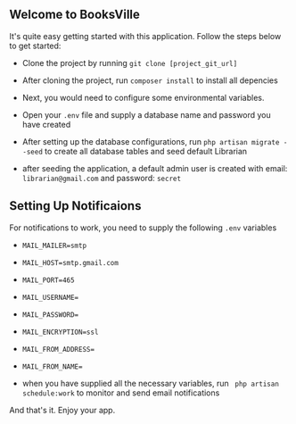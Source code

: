 

## Welcome to BooksVille

It's quite easy getting started with this application. Follow the steps below to get started:

- Clone the project by running ```git clone [project_git_url]```
- After cloning the project, run ```composer install``` to install all depencies
- Next, you would need to configure some environmental variables.
- Open your ```.env``` file and supply a database name and password you have created
- After setting up the database configurations, run ```php artisan migrate --seed``` to create all database tables and seed default Librarian

- after seeding the application, a default admin user is created with email: ```librarian@gmail.com``` and password: ```secret```


## Setting Up Notificaions

For notifications to work, you need to supply the following ```.env``` variables

- ```MAIL_MAILER=smtp```
- ```MAIL_HOST=smtp.gmail.com```
- ```MAIL_PORT=465```
- ```MAIL_USERNAME=```
- ```MAIL_PASSWORD=```
- ```MAIL_ENCRYPTION=ssl```
- ```MAIL_FROM_ADDRESS=```
- ```MAIL_FROM_NAME=```

- when you have supplied all the necessary variables, run ``` php artisan schedule:work``` to monitor and send email notifications

And that's it. Enjoy your app.


